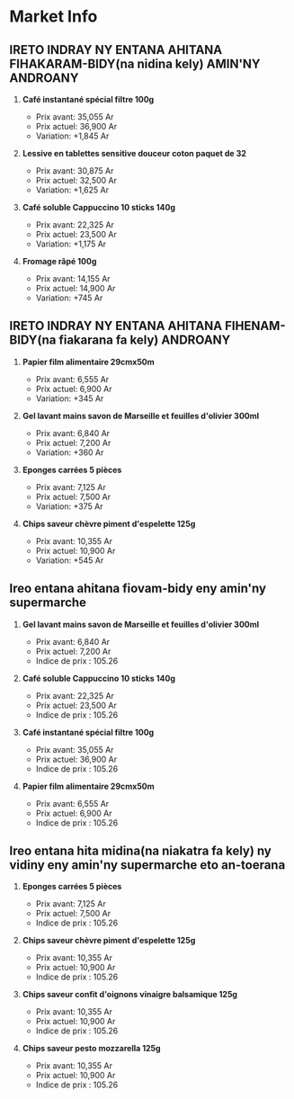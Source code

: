 # Market Info

## IRETO INDRAY NY ENTANA AHITANA FIHAKARAM-BIDY(na nidina kely) AMIN'NY ANDROANY

1. **Café instantané spécial filtre 100g**
   - Prix avant: 35,055 Ar
   - Prix actuel: 36,900 Ar
   - Variation: +1,845 Ar

2. **Lessive en tablettes sensitive douceur coton paquet de 32**
   - Prix avant: 30,875 Ar
   - Prix actuel: 32,500 Ar
   - Variation: +1,625 Ar

3. **Café soluble Cappuccino 10 sticks 140g**
   - Prix avant: 22,325 Ar
   - Prix actuel: 23,500 Ar
   - Variation: +1,175 Ar

4. **Fromage râpé 100g**
   - Prix avant: 14,155 Ar
   - Prix actuel: 14,900 Ar
   - Variation: +745 Ar

## IRETO INDRAY NY ENTANA AHITANA FIHENAM-BIDY(na fiakarana fa kely) ANDROANY

1. **Papier film alimentaire 29cmx50m**
   - Prix avant: 6,555 Ar
   - Prix actuel: 6,900 Ar
   - Variation: +345 Ar

2. **Gel lavant mains savon de Marseille et feuilles d'olivier 300ml**
   - Prix avant: 6,840 Ar
   - Prix actuel: 7,200 Ar
   - Variation: +360 Ar

3. **Eponges carrées 5 pièces**
   - Prix avant: 7,125 Ar
   - Prix actuel: 7,500 Ar
   - Variation: +375 Ar

4. **Chips saveur chèvre piment d'espelette 125g**
   - Prix avant: 10,355 Ar
   - Prix actuel: 10,900 Ar
   - Variation: +545 Ar

## Ireo entana ahitana fiovam-bidy eny amin'ny supermarche

1. **Gel lavant mains savon de Marseille et feuilles d'olivier 300ml**
   - Prix avant: 6,840 Ar
   - Prix actuel: 7,200 Ar
   - Indice de prix : 105.26

2. **Café soluble Cappuccino 10 sticks 140g**
   - Prix avant: 22,325 Ar
   - Prix actuel: 23,500 Ar
   - Indice de prix : 105.26

3. **Café instantané spécial filtre 100g**
   - Prix avant: 35,055 Ar
   - Prix actuel: 36,900 Ar
   - Indice de prix : 105.26

4. **Papier film alimentaire 29cmx50m**
   - Prix avant: 6,555 Ar
   - Prix actuel: 6,900 Ar
   - Indice de prix : 105.26

## Ireo entana hita midina(na niakatra fa kely) ny vidiny eny amin'ny supermarche eto an-toerana

1. **Eponges carrées 5 pièces**
   - Prix avant: 7,125 Ar
   - Prix actuel: 7,500 Ar
   - Indice de prix : 105.26

2. **Chips saveur chèvre piment d'espelette 125g**
   - Prix avant: 10,355 Ar
   - Prix actuel: 10,900 Ar
   - Indice de prix : 105.26

3. **Chips saveur confit d'oignons vinaigre balsamique 125g**
   - Prix avant: 10,355 Ar
   - Prix actuel: 10,900 Ar
   - Indice de prix : 105.26

4. **Chips saveur pesto mozzarella 125g**
   - Prix avant: 10,355 Ar
   - Prix actuel: 10,900 Ar
   - Indice de prix : 105.26

